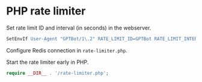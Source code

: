 # PHP rate limiter

Set rate limit ID and interval (in seconds) in the webserver.

```apache
SetEnvIf User-Agent "GPTBot/1\.2" RATE_LIMIT_ID=GPTBot RATE_LIMIT_INTERVAL=10
```

Configure Redis connection in `rate-limiter.php`.

Start the rate limiter early in PHP.

```php
require __DIR__ . '/rate-limiter.php';
```

